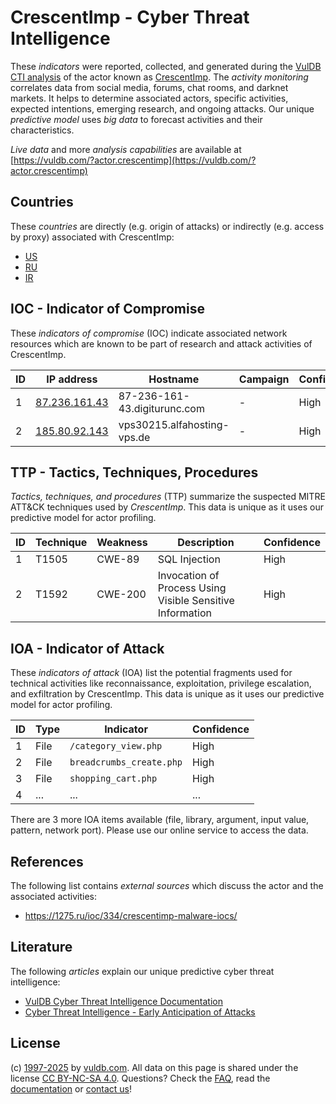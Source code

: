 # CrescentImp - Cyber Threat Intelligence

These _indicators_ were reported, collected, and generated during the [VulDB CTI analysis](https://vuldb.com/?kb.cti) of the actor known as [CrescentImp](https://vuldb.com/?actor.crescentimp). The _activity monitoring_ correlates data from social media, forums, chat rooms, and darknet markets. It helps to determine associated actors, specific activities, expected intentions, emerging research, and ongoing attacks. Our unique _predictive model_ uses _big data_ to forecast activities and their characteristics.

_Live data_ and more _analysis capabilities_ are available at [https://vuldb.com/?actor.crescentimp](https://vuldb.com/?actor.crescentimp)

## Countries

These _countries_ are directly (e.g. origin of attacks) or indirectly (e.g. access by proxy) associated with CrescentImp:

* [US](https://vuldb.com/?country.us)
* [RU](https://vuldb.com/?country.ru)
* [IR](https://vuldb.com/?country.ir)

## IOC - Indicator of Compromise

These _indicators of compromise_ (IOC) indicate associated network resources which are known to be part of research and attack activities of CrescentImp.

ID | IP address | Hostname | Campaign | Confidence
-- | ---------- | -------- | -------- | ----------
1 | [87.236.161.43](https://vuldb.com/?ip.87.236.161.43) | 87-236-161-43.digiturunc.com | - | High
2 | [185.80.92.143](https://vuldb.com/?ip.185.80.92.143) | vps30215.alfahosting-vps.de | - | High

## TTP - Tactics, Techniques, Procedures

_Tactics, techniques, and procedures_ (TTP) summarize the suspected MITRE ATT&CK techniques used by _CrescentImp_. This data is unique as it uses our predictive model for actor profiling.

ID | Technique | Weakness | Description | Confidence
-- | --------- | -------- | ----------- | ----------
1 | T1505 | CWE-89 | SQL Injection | High
2 | T1592 | CWE-200 | Invocation of Process Using Visible Sensitive Information | High

## IOA - Indicator of Attack

These _indicators of attack_ (IOA) list the potential fragments used for technical activities like reconnaissance, exploitation, privilege escalation, and exfiltration by CrescentImp. This data is unique as it uses our predictive model for actor profiling.

ID | Type | Indicator | Confidence
-- | ---- | --------- | ----------
1 | File | `/category_view.php` | High
2 | File | `breadcrumbs_create.php` | High
3 | File | `shopping_cart.php` | High
4 | ... | ... | ...

There are 3 more IOA items available (file, library, argument, input value, pattern, network port). Please use our online service to access the data.

## References

The following list contains _external sources_ which discuss the actor and the associated activities:

* https://1275.ru/ioc/334/crescentimp-malware-iocs/

## Literature

The following _articles_ explain our unique predictive cyber threat intelligence:

* [VulDB Cyber Threat Intelligence Documentation](https://vuldb.com/?kb.cti)
* [Cyber Threat Intelligence - Early Anticipation of Attacks](https://www.scip.ch/en/?labs.20201022)

## License

(c) [1997-2025](https://vuldb.com/?kb.changelog) by [vuldb.com](https://vuldb.com/?kb.about). All data on this page is shared under the license [CC BY-NC-SA 4.0](https://creativecommons.org/licenses/by-nc-sa/4.0/). Questions? Check the [FAQ](https://vuldb.com/?kb.faq), read the [documentation](https://vuldb.com/?kb) or [contact us](https://vuldb.com/?contact)!
